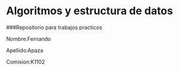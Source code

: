 # Algoritmos y estructura de datos
###Repositorio para trabajos practicos

Nombre:Fernando

Apellido:Apaza

Comision:K1102
